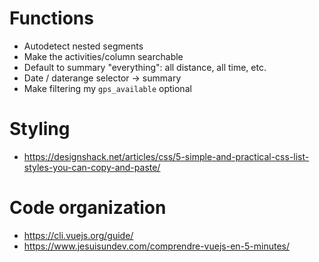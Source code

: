 # Functions

- Autodetect nested segments
- Make the activities/column searchable
- Default to summary "everything": all distance, all time, etc.
- Date / daterange selector → summary
- Make filtering my `gps_available` optional

# Styling

- <https://designshack.net/articles/css/5-simple-and-practical-css-list-styles-you-can-copy-and-paste/>

# Code organization

- <https://cli.vuejs.org/guide/>
- <https://www.jesuisundev.com/comprendre-vuejs-en-5-minutes/>
